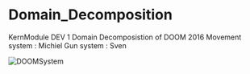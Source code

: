 # Domain_Decomposition
KernModule DEV 1
Domain Decomposistion of DOOM 2016
Movement system : Michiel
Gun system : Sven

![DOOMSystem](https://github.com/Plaklijm/Domain_Decomposition/assets/55315159/cbc43530-94f1-4c5f-88e5-de37741ac161)
